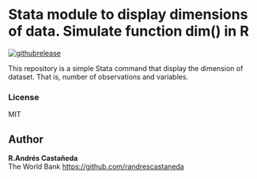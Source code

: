 Stata module to display dimensions of data. Simulate function dim() in R
========================================================================
[![githubrelease](https://img.shields.io/github/release/randrescastaneda/dim.svg?label=current+release)](https://github.com/randrescastaneda/dim/releases)


This repository is a simple Stata command that display the dimension of dataset. That is, number of observations and variables.

### License
MIT

Author
------

**R.Andrés Castañeda**  
The World Bank
<https://github.com/randrescastaneda>  
